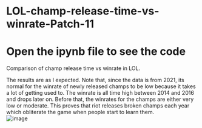 # LOL-champ-release-time-vs-winrate-Patch-11
# Open the ipynb file to see the code 
Comparison of champ release time vs winrate in LOL. 


The results are as I expected. Note that, since the data is from 2021, its normal for the winrate of newly released
champs to be low because it takes a lot of getting used to. The winrate is all time high between 2014 and 2016
and drops later on. Before that, the winrates for the champs are either very low or moderate. This proves that
riot releases broken champs each year which obliterate the game when people start to learn them.  
![image](https://user-images.githubusercontent.com/99549258/157407633-51c9cf18-9d6d-4ea4-9bf1-bfd1f662b46c.png)
